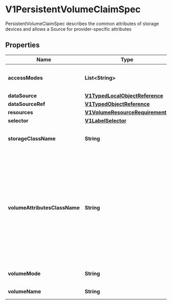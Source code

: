 

# V1PersistentVolumeClaimSpec

PersistentVolumeClaimSpec describes the common attributes of storage devices and allows a Source for provider-specific attributes

## Properties

| Name | Type | Description | Notes |
|------------ | ------------- | ------------- | -------------|
|**accessModes** | **List&lt;String&gt;** | accessModes contains the desired access modes the volume should have. More info: https://kubernetes.io/docs/concepts/storage/persistent-volumes#access-modes-1 |  [optional] |
|**dataSource** | [**V1TypedLocalObjectReference**](V1TypedLocalObjectReference.md) |  |  [optional] |
|**dataSourceRef** | [**V1TypedObjectReference**](V1TypedObjectReference.md) |  |  [optional] |
|**resources** | [**V1VolumeResourceRequirements**](V1VolumeResourceRequirements.md) |  |  [optional] |
|**selector** | [**V1LabelSelector**](V1LabelSelector.md) |  |  [optional] |
|**storageClassName** | **String** | storageClassName is the name of the StorageClass required by the claim. More info: https://kubernetes.io/docs/concepts/storage/persistent-volumes#class-1 |  [optional] |
|**volumeAttributesClassName** | **String** | volumeAttributesClassName may be used to set the VolumeAttributesClass used by this claim. If specified, the CSI driver will create or update the volume with the attributes defined in the corresponding VolumeAttributesClass. This has a different purpose than storageClassName, it can be changed after the claim is created. An empty string or nil value indicates that no VolumeAttributesClass will be applied to the claim. If the claim enters an Infeasible error state, this field can be reset to its previous value (including nil) to cancel the modification. If the resource referred to by volumeAttributesClass does not exist, this PersistentVolumeClaim will be set to a Pending state, as reflected by the modifyVolumeStatus field, until such as a resource exists. More info: https://kubernetes.io/docs/concepts/storage/volume-attributes-classes/ |  [optional] |
|**volumeMode** | **String** | volumeMode defines what type of volume is required by the claim. Value of Filesystem is implied when not included in claim spec. |  [optional] |
|**volumeName** | **String** | volumeName is the binding reference to the PersistentVolume backing this claim. |  [optional] |



